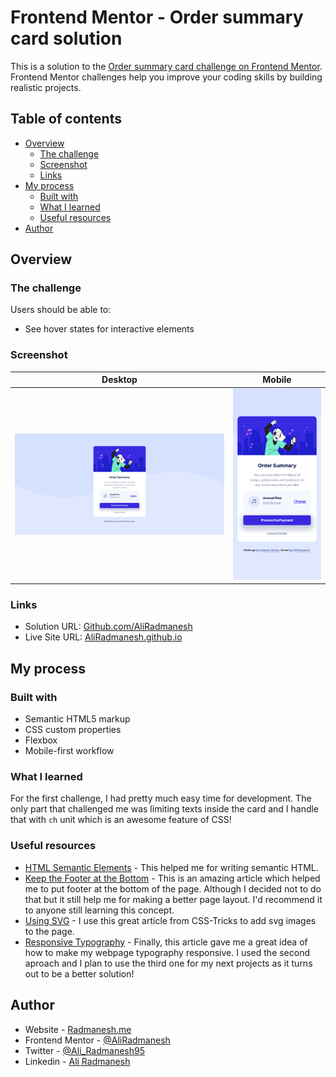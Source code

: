 # Frontend Mentor - Order summary card solution

This is a solution to the [Order summary card challenge on Frontend Mentor](https://www.frontendmentor.io/challenges/order-summary-component-QlPmajDUj). Frontend Mentor challenges help you improve your coding skills by building realistic projects.

## Table of contents

- [Overview](#overview)
  - [The challenge](#the-challenge)
  - [Screenshot](#screenshot)
  - [Links](#links)
- [My process](#my-process)
  - [Built with](#built-with)
  - [What I learned](#what-i-learned)
  - [Useful resources](#useful-resources)
- [Author](#author)

## Overview

### The challenge

Users should be able to:

- See hover states for interactive elements

### Screenshot

|                                              Desktop                                               |                                              Mobile                                              |
| :------------------------------------------------------------------------------------------------: | :----------------------------------------------------------------------------------------------: |
| ![Desktop screenshot for the Order summary card coding challenge](./images/Screenshot_Desktop.png) | ![Mobile screenshot for the Order summary card coding challenge](./images/Screenshot_Mobile.png) |

### Links

- Solution URL: [Github.com/AliRadmanesh](https://github.com/AliRadmanesh/frontendmentor-challenges/tree/main/newbie/order-summary-component)
- Live Site URL: [AliRadmanesh.github.io](https://aliradmanesh.github.io/frontendmentor-challenges/newbie/order-summary-component/)

## My process

### Built with

- Semantic HTML5 markup
- CSS custom properties
- Flexbox
- Mobile-first workflow

### What I learned

For the first challenge, I had pretty much easy time for development. The only part that challenged me was limiting texts inside the card and I handle that with `ch` unit which is an awesome feature of CSS!

### Useful resources

- [HTML Semantic Elements](https://www.w3schools.com/html/html5_semantic_elements.asp) - This helped me for writing semantic HTML.
- [Keep the Footer at the Bottom](https://moderncss.dev/keep-the-footer-at-the-bottom-flexbox-vs-grid/) - This is an amazing article which helped me to put footer at the bottom of the page. Although I decided not to do that but it still help me for making a better page layout. I'd recommend it to anyone still learning this concept.
- [Using SVG](https://css-tricks.com/using-svg/) - I use this great article from CSS-Tricks to add svg images to the page.
- [Responsive Typography](https://dev.to/laurilllll/how-to-create-responsive-typography-using-css-three-different-methods-explained-50f8) - Finally, this article gave me a great idea of how to make my webpage typography responsive. I used the second aproach and I plan to use the third one for my next projects as it turns out to be a better solution!

## Author

- Website - [Radmanesh.me](https://www.radmanesh.me)
- Frontend Mentor - [@AliRadmanesh](https://www.frontendmentor.io/profile/AliRadmanesh)
- Twitter - [@Ali_Radmanesh95](https://twitter.com/Ali_Radmanesh95)
- Linkedin - [Ali Radmanesh](https://www.linkedin.com/in/ali-radmanesh-71038a131/)
